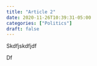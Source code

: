 ```yaml
---
title: "Article 2"
date: 2020-11-26T10:39:31-05:00
categories: ["Politics"]
draft: false
---
```


Skdfjskdfjdf

Df